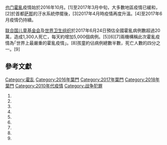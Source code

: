 [也门](../Page/也门.md "wikilink")[霍亂](../Page/霍亂.md "wikilink")疫情始於2016年10月。\[1\]至2017年3月中旬，大多數地區疫情已緩和，\[2\]於首都[萨那](../Page/萨那.md "wikilink")的汙水系統停擺後，\[3\]2017年4月時疫情再度升溫。\[4\]至2017年6月疫情仍持續。

[联合国儿童基金会](../Page/联合国儿童基金会.md "wikilink")及[世界卫生组织](../Page/世界卫生组织.md "wikilink")於2017年6月24日預估全國霍亂病例數超過20萬，造成1,300人死亡，每天約增加5,000個病例。\[5\]\[6\]\[7\]兩機構稱此次霍亂疫情為｢世界上最嚴重的霍亂疫情」。\[8\]孩童約佔病例總數半數，死亡人數的四分之一。\[9\]

## 參考文獻

[Category:霍乱](https://zh.wikipedia.org/wiki/Category:霍乱 "wikilink") [Category:2016年葉門](https://zh.wikipedia.org/wiki/Category:2016年葉門 "wikilink") [Category:2017年葉門](https://zh.wikipedia.org/wiki/Category:2017年葉門 "wikilink") [Category:2018年葉門](https://zh.wikipedia.org/wiki/Category:2018年葉門 "wikilink") [Category:2010年代疫情](https://zh.wikipedia.org/wiki/Category:2010年代疫情 "wikilink") [Category:战争犯罪](https://zh.wikipedia.org/wiki/Category:战争犯罪 "wikilink")

1.

2.

3.

4.

5.

6.

7.

8.
9.